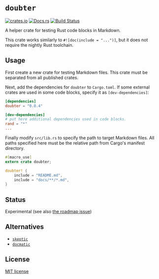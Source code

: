 # `doubter`

[![crates.io](https://img.shields.io/crates/v/doubter.svg)](https://crates.io/crates/doubter)
[![Docs.rs](https://docs.rs/doubter/badge.svg)](https://docs.rs/doubter)
[![Build Status](https://travis-ci.org/ubnt-intrepid/doubter.svg?branch=master)](https://travis-ci.org/ubnt-intrepid/doubter)

A helper crate for testing Rust code blocks in Markdown.

This crate works similarly to `#![doc(include = "...")]`, but it does not require
the nightly Rust toolchain.

## Usage

First create a new crate for testing Markdown files.
This crate must be separated from all published crates.

Next, add the dependencies for `doubter` to `Cargo.toml`.
If some external crates are used in some code blocks, specify it as `[dev-dependencies]`:

```toml
[dependencies]
doubter = "0.0.4"

[dev-dependencies]
# put here additional dependencies used in code blocks.
rand = "*"
...
```

Finally modify `src/lib.rs` to specify the path to target Markdown files.
All paths specified here must be the relative path from Cargo's manifest directory.

```rust
#[macro_use]
extern crate doubter;

doubter! {
    include = "README.md",
    include = "docs/**/*.md",
}
```

## Status
Experimental (see also [the roadmap issue](https://github.com/ubnt-intrepid/doubter/issues/2))

## Alternatives

* [`skeptic`](https://github.com/budziq/rust-skeptic)
* [`docmatic`](https://github.com/assert-rs/docmatic)

## License
[MIT license](LICENSE)
